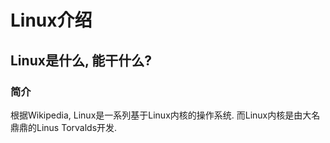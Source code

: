 # Linux介绍

## Linux是什么, 能干什么?

### 简介

根据Wikipedia, Linux是一系列基于Linux内核的操作系统. 
而Linux内核是由大名鼎鼎的Linus Torvalds开发.

